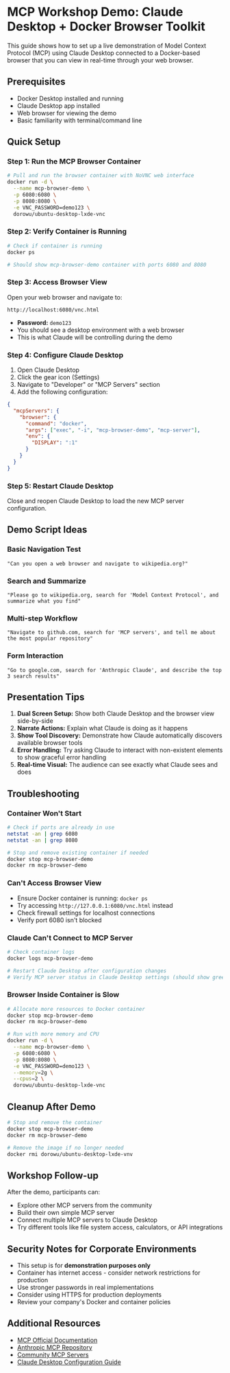 # MCP Workshop Demo: Claude Desktop + Docker Browser Toolkit

This guide shows how to set up a live demonstration of Model Context Protocol (MCP) using Claude Desktop connected to a Docker-based browser that you can view in real-time through your web browser.

## Prerequisites

- Docker Desktop installed and running
- Claude Desktop app installed  
- Web browser for viewing the demo
- Basic familiarity with terminal/command line

## Quick Setup

### Step 1: Run the MCP Browser Container

```bash
# Pull and run the browser container with NoVNC web interface
docker run -d \
  --name mcp-browser-demo \
  -p 6080:6080 \
  -p 8080:8080 \
  -e VNC_PASSWORD=demo123 \
  dorowu/ubuntu-desktop-lxde-vnc
```

### Step 2: Verify Container is Running

```bash
# Check if container is running
docker ps

# Should show mcp-browser-demo container with ports 6080 and 8080
```

### Step 3: Access Browser View

Open your web browser and navigate to:
```
http://localhost:6080/vnc.html
```

- **Password:** `demo123`
- You should see a desktop environment with a web browser
- This is what Claude will be controlling during the demo

### Step 4: Configure Claude Desktop

1. Open Claude Desktop
2. Click the gear icon (Settings)
3. Navigate to "Developer" or "MCP Servers" section
4. Add the following configuration:

```json
{
  "mcpServers": {
    "browser": {
      "command": "docker",
      "args": ["exec", "-i", "mcp-browser-demo", "mcp-server"],
      "env": {
        "DISPLAY": ":1"
      }
    }
  }
}
```

### Step 5: Restart Claude Desktop

Close and reopen Claude Desktop to load the new MCP server configuration.

## Demo Script Ideas

### Basic Navigation Test
```
"Can you open a web browser and navigate to wikipedia.org?"
```

### Search and Summarize
```
"Please go to wikipedia.org, search for 'Model Context Protocol', and summarize what you find"
```

### Multi-step Workflow
```
"Navigate to github.com, search for 'MCP servers', and tell me about the most popular repository"
```

### Form Interaction
```
"Go to google.com, search for 'Anthropic Claude', and describe the top 3 search results"
```

## Presentation Tips

1. **Dual Screen Setup:** Show both Claude Desktop and the browser view side-by-side
2. **Narrate Actions:** Explain what Claude is doing as it happens
3. **Show Tool Discovery:** Demonstrate how Claude automatically discovers available browser tools
4. **Error Handling:** Try asking Claude to interact with non-existent elements to show graceful error handling
5. **Real-time Visual:** The audience can see exactly what Claude sees and does

## Troubleshooting

### Container Won't Start
```bash
# Check if ports are already in use
netstat -an | grep 6080
netstat -an | grep 8080

# Stop and remove existing container if needed
docker stop mcp-browser-demo
docker rm mcp-browser-demo
```

### Can't Access Browser View
- Ensure Docker container is running: `docker ps`
- Try accessing `http://127.0.0.1:6080/vnc.html` instead
- Check firewall settings for localhost connections
- Verify port 6080 isn't blocked

### Claude Can't Connect to MCP Server
```bash
# Check container logs
docker logs mcp-browser-demo

# Restart Claude Desktop after configuration changes
# Verify MCP server status in Claude Desktop settings (should show green/connected)
```

### Browser Inside Container is Slow
```bash
# Allocate more resources to Docker container
docker stop mcp-browser-demo
docker rm mcp-browser-demo

# Run with more memory and CPU
docker run -d \
  --name mcp-browser-demo \
  -p 6080:6080 \
  -p 8080:8080 \
  -e VNC_PASSWORD=demo123 \
  --memory=2g \
  --cpus=2 \
  dorowu/ubuntu-desktop-lxde-vnc
```

## Cleanup After Demo

```bash
# Stop and remove the container
docker stop mcp-browser-demo
docker rm mcp-browser-demo

# Remove the image if no longer needed
docker rmi dorowu/ubuntu-desktop-lxde-vnv
```

## Workshop Follow-up

After the demo, participants can:
- Explore other MCP servers from the community
- Build their own simple MCP server
- Connect multiple MCP servers to Claude Desktop
- Try different tools like file system access, calculators, or API integrations

## Security Notes for Corporate Environments

- This setup is for **demonstration purposes only**
- Container has internet access - consider network restrictions for production
- Use stronger passwords in real implementations
- Consider using HTTPS for production deployments
- Review your company's Docker and container policies

## Additional Resources

- [MCP Official Documentation](https://modelcontextprotocol.io)
- [Anthropic MCP Repository](https://github.com/anthropics/mcp)
- [Community MCP Servers](https://github.com/modelcontextprotocol/servers)
- [Claude Desktop Configuration Guide](https://docs.claude.com)
